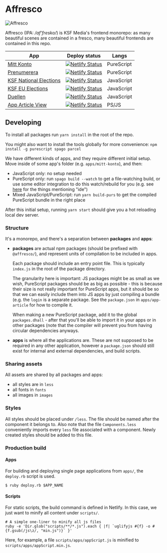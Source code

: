 # Affresco

![Affresco](http://www.hotelfororomano.com/wp-content/gallery/gallery-arte-braocca-roma/vita-di-mose-affresco-cappella-sistina-michelangelo.jpg)

Affresco (IPA: */af'fresko/*) is KSF Media's frontend monorepo: as many beautiful scenes are contained in a fresco, many beautiful frontends are contained in this repo.

| App | Deploy status | Langs |
| --- | --- | --- |
| [Mitt Konto](https://konto.ksfmedia.fi/) | [![Netlify Status](https://api.netlify.com/api/v1/badges/078bfa8b-14c4-45f2-8866-5176e7e25d08/deploy-status)](https://app.netlify.com/sites/mitt-konto/deploys) | PureScript |
| [Prenumerera](https://prenumerera.netlify.com/) | [![Netlify Status](https://api.netlify.com/api/v1/badges/4b9be1bf-389a-457f-8cbf-a39662efca3f/deploy-status)](https://app.netlify.com/sites/prenumerera/deploys) | PureScript |
| [KSF National Elections](https://ksf-elections.netlify.com/) | [![Netlify Status](https://api.netlify.com/api/v1/badges/5e80eb03-8a93-4e4e-94f4-966b63e761e5/deploy-status)](https://app.netlify.com/sites/ksf-elections/deploys) | JavaScript |
| [KSF EU Elections](https://ksf-elections-eu.netlify.com/) | [![Netlify Status](https://api.netlify.com/api/v1/badges/4c33a8b4-0409-44b0-91e5-7d20c36a3095/deploy-status)](https://app.netlify.com/sites/ksf-elections-eu/deploys) | JavaScript |
| [Duellen](https://duellen.netlify.com/) | [![Netlify Status](https://api.netlify.com/api/v1/badges/7984db0a-22d1-49f1-badf-660d9ac3ad3b/deploy-status)](https://app.netlify.com/sites/duellen/deploys) | JavaScript |
| [App Article View](https://app-article.ksfmedia.fi/) | [![Netlify Status](https://api.netlify.com/api/v1/badges/1754f1af-5065-4ebb-b498-97ace58a8817/deploy-status)](https://app.netlify.com/sites/app-article/deploys) | PS/JS |


## Developing

To install all packages run `yarn install` in the root of the repo. 

You might also want to install the tools globally for more convenience: `npm install -g purescript spago parcel`

We have different kinds of apps, and they require different initial setup. Move inside of some app's folder (e.g. `apps/mitt-konto`), and then:
- JavaScript only: no setup needed
- PureScript only: run `spago build --watch` to get a file-watching build, or use some editor integration to do this watch/rebuild for you (e.g. see [here](https://github.com/purescript/documentation/blob/master/ecosystem/Editor-and-tool-support.md) for the things mentioning "ide")
- Mixed JavaScript/PureScript: run `yarn build-purs` to get the compiled PureScript bundle in the right place

After this initial setup, running `yarn start` should give you a hot reloading local dev server.

### Structure

It's a monorepo, and there's a separation between **packages** and **apps**:
- **packages** are actual npm packages (should be prefixed with `@affresco/`), and represent units of compilation to be included in apps.
  
  Each package should include an entry point file. This is typically `index.js` in the root of the package directory.
  
  The granularity here is important: JS packages might be as small as we wish, PureScript packages should be as big as possible - this is because their size is not really important for PureScript apps, but it should be so that we can easily include them into JS apps by just compiling a bundle (e.g. the `login` is a separate package. See the `package.json` in `apps/app-article` for how to compile it.
  
  When making a new PureScript package, add it to the global `packages.dhall` - after that you'll be able to import it in your apps or in other packages (note that the compiler will prevent you from having circular dependencies anyways.
- **apps** is where all the applications are. These are not supposed to be required in any other application, however a `package.json` should still exist for internal and external dependencies, and build scripts.


### Sharing assets

All assets are shared by all packages and apps:
- all styles are in `less`
- all fonts in `fonts`
- all images in `images`

### Styles

All styles should be placed under `/less`. The file should be named after the component it belongs to. Also note that the file `Components.less` conveniently imports every `less` file associated with a component. Newly created styles should be added to this file.

### Production build

#### Apps

For building and deploying single page applications from `apps/`, the `deploy.rb` script is used.
```
$ ruby deploy.rb $APP_NAME
```

#### Scripts

For static scripts, the build command is defined in Netlify. In this case, we just want to minify all content under `scripts/`.
```
# A simple one-liner to minify all js files
ruby -e 'Dir.glob("scripts/**/*.js").each { |f| `uglifyjs #{f} -o #{f.gsub(/js\z/, "min.js")}` }'
```
Here, for example, a file `scripts/apps/appScript.js` is minified to `scripts/apps/appScript.min.js`.
